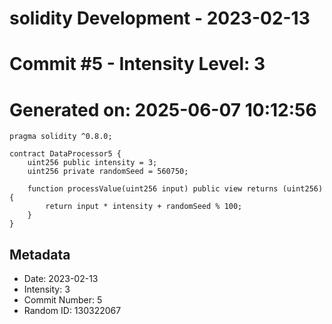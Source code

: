 ﻿# solidity Development - 2023-02-13
# Commit #5 - Intensity Level: 3
# Generated on: 2025-06-07 10:12:56
```solidity
pragma solidity ^0.8.0;

contract DataProcessor5 {
    uint256 public intensity = 3;
    uint256 private randomSeed = 560750;

    function processValue(uint256 input) public view returns (uint256) {
        return input * intensity + randomSeed % 100;
    }
}
```
## Metadata
- Date: 2023-02-13
- Intensity: 3
- Commit Number: 5
- Random ID: 130322067
